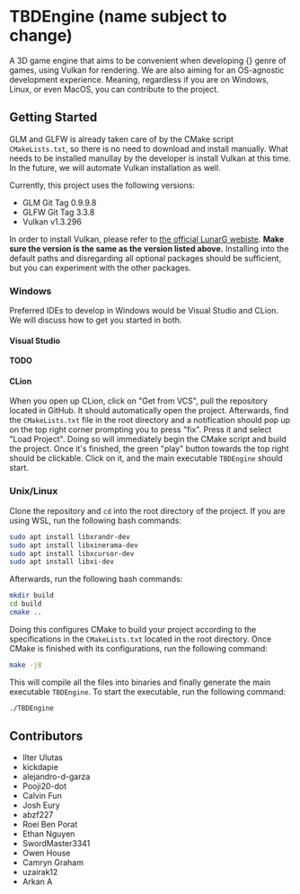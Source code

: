 # TBDEngine (name subject to change)

A 3D game engine that aims to be convenient when developing {} genre of games, using Vulkan for rendering. We are also aiming for an OS-agnostic development experience. Meaning, regardless if you are on Windows, Linux, or even MacOS, you can contribute to the project.

## Getting Started
GLM and GLFW is already taken care of by the CMake script `CMakeLists.txt`, so
there is no need to download and install manually. What needs to be installed
manullay by the developer is install Vulkan at this time. In the future, we will
automate Vulkan installation as well. 

Currently, this project uses the following versions:
- GLM Git Tag 0.9.9.8
- GLFW Git Tag 3.3.8
- Vulkan v1.3.296

In order to install Vulkan, please refer to [the official LunarG webiste](https://vulkan.lunarg.com/sdk/home). 
**Make sure the version is the same as the version listed above.**
Installing into the default paths and disregarding all optional packages should 
be sufficient, but you can experiment with the other packages.

### Windows
Preferred IDEs to develop in Windows would be Visual Studio and CLion. We will
discuss how to get you started in both.

#### Visual Studio

**TODO**

#### CLion
When you open up CLion, click on "Get from VCS", pull the repository located
in GitHub. It should automatically open the project. Afterwards, find the
`CMakeLists.txt` file in the root directory and a notification should pop up on
the top right corner prompting you to press "fix". Press it and select "Load
Project". Doing so will immediately begin the CMake script and build the
project. Once it's finished, the green "play" button towards the top right
should be clickable. Click on it, and the main executable `TBDEngine` should
start.

### Unix/Linux
Clone the repository and `cd` into the root directory of the project.
If you are using WSL, run the following bash commands:
```bash
sudo apt install libxrandr-dev
sudo apt install libxinerama-dev
sudo apt install libxcursor-dev
sudo apt install libxi-dev
```
Afterwards, run the following bash commands:
```bash
mkdir build
cd build
cmake ..
```
Doing this configures CMake to build your project according to the
specifications in the `CMakeLists.txt` located in the root directory. Once CMake
is finished with its configurations, run the following command:
```bash
make -j8
```
This will compile all the files into binaries and finally generate the
main executable `TBDEngine`. To start the executable, run the following
command:
```bash
./TBDEngine
```

## Contributors

- Ilter Ulutas
- kickdapie
- alejandro-d-garza
- Pooji20-dot
- Calvin Fun
- Josh Eury
- abzf227
- Roei Ben Porat
- Ethan Nguyen
- SwordMaster3341
- Owen House
- Camryn Graham
- uzairak12
- Arkan A
